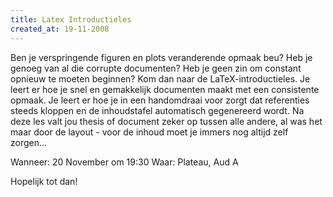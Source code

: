 ```yaml
---
title: Latex Introductieles
created_at: 19-11-2008
---
```


Ben je verspringende figuren en plots veranderende opmaak beu? Heb je genoeg van al die corrupte documenten? Heb je geen zin om constant opnieuw te moeten beginnen? Kom dan naar de LaTeX-introductieles. Je leert er hoe je snel en gemakkelijk documenten maakt met een consistente opmaak. Je leert er hoe je in een handomdraai voor zorgt dat referenties steeds kloppen en de inhoudstafel automatisch gegenereerd wordt. Na deze les valt jou thesis of document zeker op tussen alle andere, al was het maar door de layout - voor de inhoud moet je immers nog altijd zelf zorgen...

Wanneer: 20 November om 19:30
Waar: Plateau, Aud A

Hopelijk tot dan!
